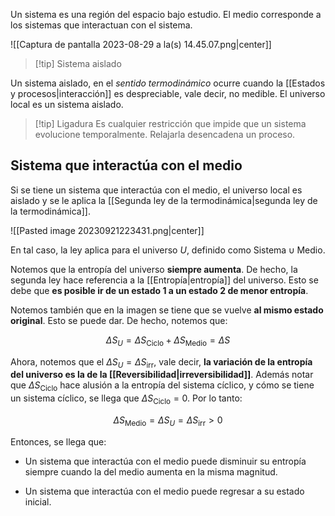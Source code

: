 
Un sistema es una región del espacio bajo estudio. El medio corresponde a los sistemas que interactuan con el sistema.

![[Captura de pantalla 2023-08-29 a la(s) 14.45.07.png|center]]


>[!tip] Sistema aislado 
>
Un sistema aislado, en el *sentido termodinámico* ocurre cuando la [[Estados y procesos|interacción]] es despreciable, vale decir, no medible. El universo local es un sistema aislado. 
 

>[!tip] Ligadura
Es cualquier restricción que impide que un sistema evolucione temporalmente. Relajarla desencadena un proceso. 


## Sistema que interactúa con el medio 

Si se tiene un sistema que interactúa con el medio, el universo local es aislado y se le aplica la [[Segunda ley de la termodinámica|segunda ley de la termodinámica]]. 

![[Pasted image 20230921223431.png|center]]

En tal caso, la ley aplica para el universo $U$, definido como $\text{Sistema}\;\cup\;\text{Medio}$. 

Notemos que la entropía del universo **siempre aumenta**. De hecho, la segunda ley hace referencia a la [[Entropía|entropía]] del universo. Esto se debe que **es posible ir de un estado $1$ a un estado $2$ de menor entropía**. 

Notemos también que en la imagen se tiene que se vuelve **al mismo estado original**. Esto se puede dar. De hecho, notemos que: 

$$\Delta S_U=\Delta S_\text{Ciclo}+\Delta S_\text{Medio}=\Delta S$$

Ahora, notemos que el $\Delta S_U=\Delta S_\text{irr}$, vale decir, **la variación de la entropía del universo es la de la [[Reversibilidad|irreversibilidad]]**. Además notar que $\Delta S_\text{Ciclo}$ hace alusión a la entropía del sistema cíclico, y cómo se tiene un sistema cíclico, se llega que $\Delta S_\text{Ciclo}=0$. Por lo tanto: 

$$\Delta S_\text{Medio}=\Delta S_U=\Delta S_\text{irr}>0$$

Entonces, se llega que: 

- Un sistema que interactúa con el medio puede disminuir su entropía siempre cuando la del medio aumenta en la misma magnitud. 

- Un sistema que interactúa con el medio puede regresar a su estado inicial. 